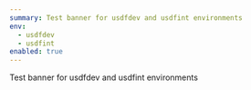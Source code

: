 ```yaml
---
summary: Test banner for usdfdev and usdfint environments
env:
  - usdfdev
  - usdfint
enabled: true
---
```


Test banner for usdfdev and usdfint environments
